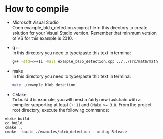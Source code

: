 # How to compile    
- Microsoft Visual Studio    
Open example_blob_detection.vcxproj file in this directory to create solution for your Visual Studio version. Remember that minimum version of VS for this example is 2010.

- g++    
In this directory you need to type/paste this text in terminal:    
	```bash
	g++ -std=c++11 -Wall example_blob_detection.cpp ../../src/math/math_base.cpp ../../src/image_function_helper.cpp ../../src/image_function.cpp ../../src/blob_detection.cpp ../../src/file/bmp_image.cpp -o application
	```

- make    
In this directory you need to type/paste this text in terminal:    
	```bash
	make ./example_blob_detection
	```

- CMake    
To build this example, you will need a fairly new toolchain with a compiler supporting at least
`C++11` and `CMake >= 3.8`.
From the project root directory, execute the following commands:
```
mkdir build
cd build
cmake ..
cmake --build ./examples/blob_detection --config Release
```
